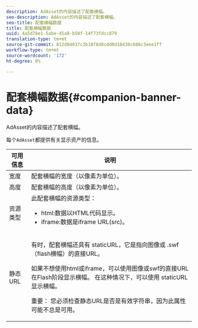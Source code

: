 ```yaml
---
description: AdAsset的内容描述了配套横幅。
seo-description: AdAsset的内容描述了配套横幅。
seo-title: 配套横幅数据
title: 配套横幅数据
uuid: 4a5d78e1-5abe-45a8-b50f-14f73fdcc879
translation-type: tm+mt
source-git-commit: 812d04037c3b18f8d8cdd0d18430c686c3eee1ff
workflow-type: tm+mt
source-wordcount: '172'
ht-degree: 0%

---
```



# 配套横幅数据{#companion-banner-data}

AdAsset的内容描述了配套横幅。

<!--<a id="section_D730B4FD6FD749E9860B6A07FC110552"></a>-->

每个`AdAsset`都提供有关显示资产的信息。

<table id="table_760C885E2DCA4BE983CC57FDA7BD5B14"> 
 <thead> 
  <tr> 
   <th colname="col1" class="entry"> 可用信息 </th> 
   <th colname="col2" class="entry"> 说明 </th> 
  </tr> 
 </thead>
 <tbody> 
  <tr> 
   <td colname="col1"> 宽度 </td> 
   <td colname="col2"> 配套横幅的宽度（以像素为单位）。 </td> 
  </tr> 
  <tr> 
   <td colname="col1"> 高度 </td> 
   <td colname="col2"> 配套横幅的高度（以像素为单位）。 </td> 
  </tr> 
  <tr> 
   <td colname="col1"> 资源类型 </td> 
   <td colname="col2">此配套横幅的资源类型： 
    <ul id="ul_A067787FE49E4B6095BE0AC1D447DBB3"> 
     <li id="li_02B7224C67004095B3F6E50FD21E507E">html:数据以HTML代码显示。 </li> 
     <li id="li_5F37E14472424F808C6094F42009E676">iframe:数据是iframe URL(src)。 </li> 
    </ul> </td> 
  </tr> 
  <tr> 
   <td colname="col1"> 静态URL </td> 
   <td colname="col2"> <p>有时，配套横幅还具有<span class="codeph"> staticURL</span>，它是指向图像或<span class="codeph"> .swf</span>（flash横幅）的直接URL。 </p> <p>如果不想使用html或iframe，可以使用图像或swf的直接URL在Flash阶段显示横幅。 在这种情况下，可以使用<span class="codeph"> staticURL</span>显示横幅。 </p> <p>重要： 您必须检查静态URL是否是有效字符串，因为此属性可能不总是可用。 </p> </td> 
  </tr> 
 </tbody> 
</table>

